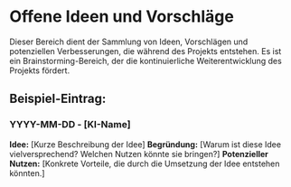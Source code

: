 
# Offene Ideen und Vorschläge

Dieser Bereich dient der Sammlung von Ideen, Vorschlägen und potenziellen Verbesserungen, die während des Projekts entstehen. Es ist ein Brainstorming-Bereich, der die kontinuierliche Weiterentwicklung des Projekts fördert.

## Beispiel-Eintrag:

### YYYY-MM-DD - [KI-Name]
**Idee:** [Kurze Beschreibung der Idee]
**Begründung:** [Warum ist diese Idee vielversprechend? Welchen Nutzen könnte sie bringen?]
**Potenzieller Nutzen:** [Konkrete Vorteile, die durch die Umsetzung der Idee entstehen könnten.]


